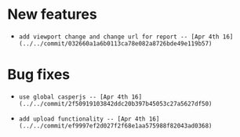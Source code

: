 
# New features

-     add viewport change and change url for report -- [Apr 4th 16](../../commit/032660a1a6b0113ca78e082a8726bde49e119b57)

# Bug fixes

-     use global casperjs -- [Apr 4th 16](../../commit/2f50919103842ddc20b397b45053c27a5627df50)
-     add upload functionality -- [Apr 4th 16](../../commit/ef9997ef2d027f2f68e1aa575988f82043ad0368)
